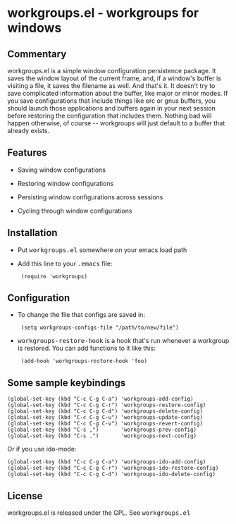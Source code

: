 # workgroups.el - workgroups for windows

## Commentary

workgroups.el is a simple window configuration persistence package.
It saves the window layout of the current frame, and, if a window's
buffer is visiting a file, it saves the filename as well.  And that's
it. It doesn't try to save complicated information about the buffer,
like major or minor modes. If you save configurations that include
things like erc or gnus buffers, you should launch those applications
and buffers again in your next session before restoring the
configuration that includes them. Nothing bad will happen otherwise,
of course -- workgroups will just default to a buffer that already
exists.

## Features

 - Saving window configurations

 - Restoring window configurations

 - Persisting window configurations across sessions

 - Cycling through window configurations

## Installation

 - Put <tt>workgroups.el</tt> somewhere on your emacs load path

 - Add this line to your <tt>.emacs</tt> file:

        (require 'workgroups)

## Configuration

 - To change the file that configs are saved in:

        (setq workgroups-configs-file "/path/to/new/file")

 - <tt>workgroups-restore-hook</tt> is a hook that's run whenever a
   workgroup is restored. You can add functions to it like this:

        (add-hook 'workgroups-restore-hook 'foo)

## Some sample keybindings

    (global-set-key (kbd "C-c C-g C-a") 'workgroups-add-config)
    (global-set-key (kbd "C-c C-g C-r") 'workgroups-restore-config)
    (global-set-key (kbd "C-c C-g C-d") 'workgroups-delete-config)
    (global-set-key (kbd "C-c C-g C-u") 'workgroups-update-config)
    (global-set-key (kbd "C-c C-g C-v") 'workgroups-revert-config)
    (global-set-key (kbd "C-s ,")       'workgroups-prev-config)
    (global-set-key (kbd "C-s .")       'workgroups-next-config)

Or if you use ido-mode:

    (global-set-key (kbd "C-c C-g C-a") 'workgroups-ido-add-config)
    (global-set-key (kbd "C-c C-g C-r") 'workgroups-ido-restore-config)
    (global-set-key (kbd "C-c C-g C-d") 'workgroups-ido-delete-config)

## License

workgroups.el is released under the GPL. See <tt>workgroups.el</tt>
